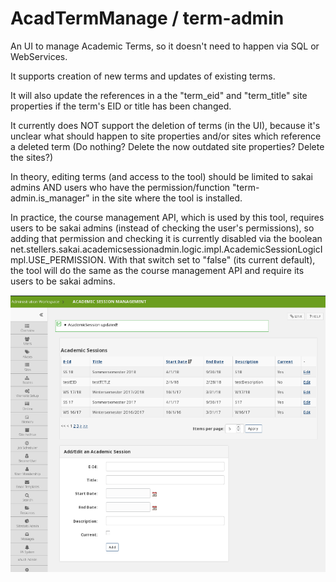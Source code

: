 # AcadTermManage / term-admin
An UI to manage Academic Terms, so it doesn't need to happen via SQL or WebServices.

It supports creation of new terms and updates of existing terms.

It will also update the references in a the "term\_eid" and "term\_title" site properties if the term's EID or title has been changed.

It currently does NOT support the deletion of terms (in the UI), because it's unclear what should happen to site properties and/or sites which reference a deleted term (Do nothing? Delete the now outdated site properties? Delete the sites?)  



In theory, editing terms (and access to the tool) should be limited to sakai admins AND users who have the permission/function "term-admin.is\_manager" in the site where the tool is installed. 

In practice, the course management API, which is used by this tool, requires users to be sakai admins (instead of checking the user's permissions), so adding that permission and checking it is currently disabled via the boolean net.stellers.sakai.academicsessionadmin.logic.impl.AcademicSessionLogicImpl.USE\_PERMISSION.
With that switch set to "false" (its current default), the tool will do the same as the course management API and require its users to be sakai admins.    


![screenshot](/screenshot_tool_w640.png?raw=true "term-admin-tool screenshot")